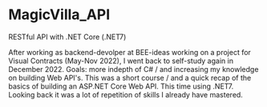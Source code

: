 # MagicVilla_API
RESTful API with .NET Core (.NET7)

After working as backend-devolper at BEE-ideas working on a project for Visual Contracts (May-Nov 2022), I went back to self-study again in December 2022. Goals: more indepth of C# / and increasing my knowledge on building Web API's. This was a short course / and a quick recap of the basics of building an ASP.NET Core Web API. This time using .NET7. Looking back it was a lot of repetition of skills I already have mastered.
